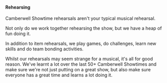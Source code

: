 #### Rehearsing

Camberwell Showtime rehearsals aren't your typical musical rehearsal.

Not only do we work together rehearsing the show, but we have a heap of fun doing it.

In addition to item rehearsals, we play games, do challenges, learn new skills and do team bonding activities.

Whilst our rehearsals may seem strange for a musical, it's all for good reason. We've learnt a lot over the last 50+ Camberwell Showtimes and make sure we're not just putting on a great show, but also make sure everyone has a great time and learns a lot doing it.
